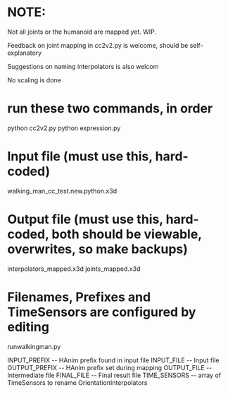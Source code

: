# NOTE:

Not all joints or the humanoid are mapped yet.  WIP.

Feedback on joint mapping in cc2v2.py is welcome, should be self-explanatory

Suggestions on naming interpolators is also welcom

No scaling is done

# run these two commands, in order
python cc2v2.py
python expression.py

# Input file (must use this, hard-coded)
walking_man_cc_test.new.python.x3d

# Output file (must use this, hard-coded, both should be viewable, overwrites, so make backups)
interpolators_mapped.x3d
joints_mapped.x3d

# Filenames, Prefixes and TimeSensors are configured by editing

runwalkingman.py

INPUT_PREFIX  -- HAnim prefix found in input file
INPUT_FILE    -- Input file
OUTPUT_PREFIX -- HAnim prefix set during mapping
OUTPUT_FILE   -- Intermediate file
FINAL_FILE    -- Final result file
TIME_SENSORS  -- array of TimeSensors to rename OrientationInterpolators
